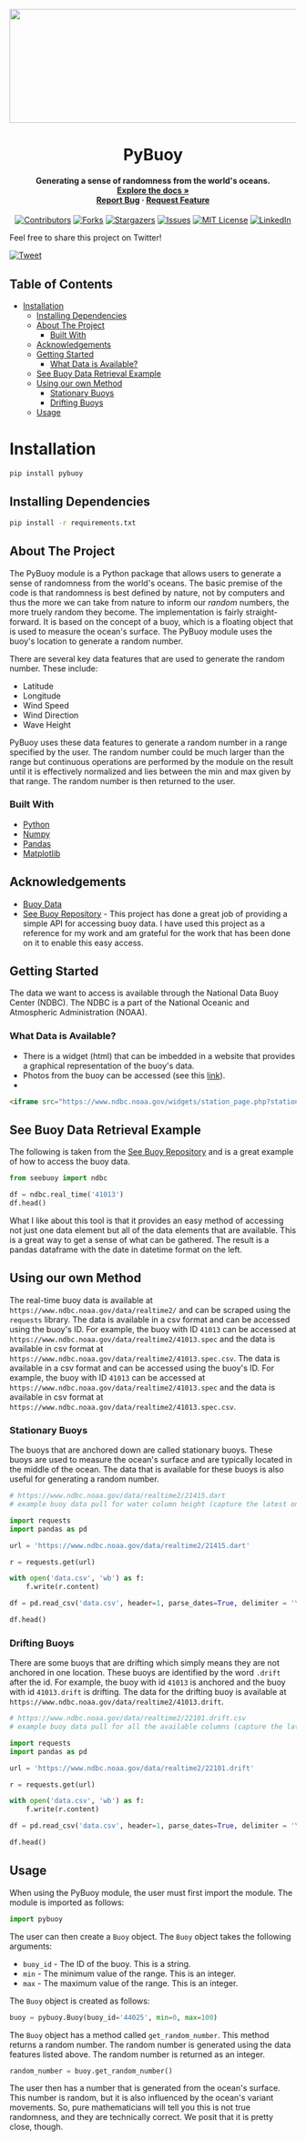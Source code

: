 
<div id="top"></div>
<!--
*** Thanks for checking out the PyBuoy. If you have a suggestion
*** that would make this better, please fork the repo and create a pull request
*** or simply open an issue with the tag "enhancement".
*** Don't forget to give the project a star!
*** Thanks again! Now go create something AMAZING! :D
-->



<!-- PROJECT SHIELDS -->
<!--
*** I'm using markdown "reference style" links for readability.
*** Reference links are enclosed in brackets [ ] instead of parentheses ( ).
*** See the bottom of this document for the declaration of the reference variables
*** for contributors-url, forks-url, etc. This is an optional, concise syntax you may use.
*** https://www.markdownguide.org/basic-syntax/#reference-style-links
-->

<!-- PROJECT LOGO -->
<br />
<div align="center">
  <a href="https://github.com/grahamwaters/PyBuoy">
    <img src="images/PyBuoy_Main.png" alt="Logo" width="1640" height="200">
  </a>

  <h1 align="center">PyBuoy</h3>

  <h4 align="center">
    Generating a sense of randomness from the world's oceans.
    <br />
    <a href="https://github.com/grahamwaters/PyBuoy"><strong>Explore the docs »</strong></a>
    <br />
    <a href="https://github.com/grahamwaters/PyBuoy/issues">Report Bug</a>
    ·
    <a href="https://github.com/grahamwaters/PyBuoy/issues">Request Feature</a>
  </p>
</div>

<div align='center'>

[![Contributors][contributors-shield]][contributors-url]
[![Forks][forks-shield]][forks-url]
[![Stargazers][stars-shield]][stars-url]
[![Issues][issues-shield]][issues-url]
[![MIT License][license-shield]][license-url]
[![LinkedIn][linkedin-shield]][grahamwaters-linkedin-url]

</div>

Feel free to share this project on Twitter!

[![Tweet](https://img.shields.io/twitter/url/http/shields.io.svg?style=social)](https://twitter.com/intent/tweet?text=Get%20over%20170%20free%20design%20blocks%20based%20on%20Bootstrap%204&url=https://froala.com/design-blocks&via=froala&hashtags=bootstrap,design,templates,blocks,developers)

## Table of Contents

- [Installation](#installation)
  - [Installing Dependencies](#installing-dependencies)
  - [About The Project](#about-the-project)
    - [Built With](#built-with)
  - [Acknowledgements](#acknowledgements)
  - [Getting Started](#getting-started)
    - [What Data is Available?](#what-data-is-available)
  - [See Buoy Data Retrieval Example](#see-buoy-data-retrieval-example)
  - [Using our own Method](#using-our-own-method)
    - [Stationary Buoys](#stationary-buoys)
    - [Drifting Buoys](#drifting-buoys)
  - [Usage](#usage)

# Installation

```bash
pip install pybuoy
```

## Installing Dependencies

```bash
pip install -r requirements.txt
```

<!-- ABOUT THE PROJECT -->
## About The Project

The PyBuoy module is a Python package that allows users to generate a sense of randomness from the world's oceans. The basic premise of the code is that randomness is best defined by nature, not by computers and thus the more we can take from nature to inform our *random* numbers, the more truely random they become. The implementation is fairly straight-forward. It is based on the concept of a buoy, which is a floating object that is used to measure the ocean's surface. The PyBuoy module uses the buoy's location to generate a random number.

There are several key data features that are used to generate the random number. These include:
* Latitude
* Longitude
* Wind Speed
* Wind Direction
* Wave Height

PyBuoy uses these data features to generate a random number in a range specified by the user. The random number could be much larger than the range but continuous operations are performed by the module on the result until it is effectively normalized and lies between the min and max given by that range. The random number is then returned to the user.

### Built With
<!-- This section should list any major frameworks that you built your project using. Leave any add-ons/plugins for the acknowledgements section. Here are a few examples.
 -->
* [Python](https://www.python.org/)
* [Numpy](https://numpy.org/)
* [Pandas](https://pandas.pydata.org/)
* [Matplotlib](https://matplotlib.org/)


<!-- Acknowledgements: -->
## Acknowledgements
* [Buoy Data](https://www.ndbc.noaa.gov/)
* [See Buoy Repository](https://github.com/nickc1/seebuoy) - This project has done a great job of providing a simple API for accessing buoy data. I have used this project as a reference for my work and am grateful for the work that has been done on it to enable this easy access.

<!-- GETTING STARTED -->
## Getting Started

The data we want to access is available through the National Data Buoy Center (NDBC). The NDBC is a part of the National Oceanic and Atmospheric Administration (NOAA).
### What Data is Available?
- There is a widget (html) that can be imbedded in a website that provides a graphical representation of the buoy's data.
- Photos from the buoy can be accessed (see this [link](https://www.ndbc.noaa.gov/images/buoycam/Z72A_2022_11_04_2210.jpg)).
-


```html
<iframe src="https://www.ndbc.noaa.gov/widgets/station_page.php?station=41004" style="border: solid thin #3366ff; width:300px; height:300px"></iframe>
```

## See Buoy Data Retrieval Example

The following is taken from the [See Buoy Repository](https://github.com/nickc1/seebuoy) and is a great example of how to access the buoy data.

```python
from seebuoy import ndbc

df = ndbc.real_time('41013')
df.head()
```
What I like about this tool is that it provides an easy method of accessing not just one data element but all of the data elements that are available. This is a great way to get a sense of what can be gathered. The result is a pandas dataframe with the date in datetime format on the left.




















## Using our own Method

The real-time buoy data is available at `https://www.ndbc.noaa.gov/data/realtime2/` and can be scraped using the `requests` library. The data is available in a csv format and can be accessed using the buoy's ID. For example, the buoy with ID `41013` can be accessed at `https://www.ndbc.noaa.gov/data/realtime2/41013.spec` and the data is available in csv format at `https://www.ndbc.noaa.gov/data/realtime2/41013.spec.csv`. The data is available in a csv format and can be accessed using the buoy's ID. For example, the buoy with ID `41013` can be accessed at `https://www.ndbc.noaa.gov/data/realtime2/41013.spec` and the data is available in csv format at `https://www.ndbc.noaa.gov/data/realtime2/41013.spec.csv`.


### Stationary Buoys

The buoys that are anchored down are called stationary buoys. These buoys are used to measure the ocean's surface and are typically located in the middle of the ocean. The data that is available for these buoys is also useful for generating a random number.

```python
# https://www.ndbc.noaa.gov/data/realtime2/21415.dart
# example buoy data pull for water column height (capture the latest one)

import requests
import pandas as pd

url = 'https://www.ndbc.noaa.gov/data/realtime2/21415.dart'

r = requests.get(url)

with open('data.csv', 'wb') as f:
    f.write(r.content)

df = pd.read_csv('data.csv', header=1, parse_dates=True, delimiter = '\s+')

df.head()
```











### Drifting Buoys

There are some buoys that are drifting which simply means they are not anchored in one location. These buoys are identified by the word `.drift` after the id. For example, the buoy with id `41013` is anchored and the buoy with id `41013.drift` is drifting. The data for the drifting buoy is available at `https://www.ndbc.noaa.gov/data/realtime2/41013.drift`.

```python
# https://www.ndbc.noaa.gov/data/realtime2/22101.drift.csv
# example buoy data pull for all the available columns (capture the latest one)

import requests
import pandas as pd

url = 'https://www.ndbc.noaa.gov/data/realtime2/22101.drift'

r = requests.get(url)

with open('data.csv', 'wb') as f:
    f.write(r.content)

df = pd.read_csv('data.csv', header=1, parse_dates=True, delimiter = '\s+')

df.head()
```
<!--
## Designing our BuoyBoat Class

The BuoyBoat objects will be tasked with retrieving the buoy data and generating a random number. The BuoyBoat class will be responsible for the following:
* Retrieving the buoy data
* Generating a random number
* Storing the random number

```python
class BuoyBoat:
    def __init__(self, buoy_id):
        self.buoy_id = buoy_id
        self.random_number = None
        self.data = None

    def get_data(self):
        pass

    def generate_random_number(self):
        pass
```

## Designing our Buoy Class

Each of the buoys will be represented by a Buoy object. The Buoy objects store their own buoy id and the BuoyBoat object that is associated with them. The Buoy class will be responsible for the following:
* Storing the buoy id
* Storing the BuoyBoat object

```python
class Buoy:
    def __init__(self, buoy_id, buoy_boat):
        self.buoy_id = buoy_id
        self.buoy_boat = buoy_boat
    def report_id(self):
        # print(f"Buoy ID: {self.buoy_id}")
        return self.buoy_id # return the buoy id to the BuoyBoat object
```
 -->
































## Usage

When using the PyBuoy module, the user must first import the module. The module is imported as follows:

```python
import pybuoy
```

The user can then create a `Buoy` object. The `Buoy` object takes the following arguments:

* `buoy_id` - The ID of the buoy. This is a string.
* `min` - The minimum value of the range. This is an integer.
* `max` - The maximum value of the range. This is an integer.

The `Buoy` object is created as follows:

```python
buoy = pybuoy.Buoy(buoy_id='44025', min=0, max=100)
```

The `Buoy` object has a method called `get_random_number`. This method returns a random number. The random number is generated using the data features listed above. The random number is returned as an integer.

```python
random_number = buoy.get_random_number()
```

The user then has a number that is generated from the ocean's surface. This number is random, but it is also influenced by the ocean's variant movements. So, pure mathematicians will tell you this is not true randomness, and they are technically correct. We posit that it is pretty close, though.



<!-- # Future Work

It would be a fun idea to have an autonomous agent in the ocean space that was designed to travel between buoys and collect data. This agent could receive damage by going through certain types of waters and could be repaired by going to a buoy. The agent could also be used to collect data from the buoys, which informs the system on the agent's internal computer about the state of the ocean. This could be used to inform the agent on how to navigate the ocean and how it is affecting its onboard hardware. This could be a fun project to work on in the future. -->








<!-- MARKDOWN LINKS & IMAGES -->
<!-- https://www.markdownguide.org/basic-syntax/#reference-style-links -->
[contributors-shield]: https://img.shields.io/github/contributors/grahamwaters/PyBuoy.svg?style=for-the-badge
[contributors-url]: https://github.com/grahamwaters/PyBuoy/graphs/contributors
[forks-shield]: https://img.shields.io/github/forks/grahamwaters/PyBuoy.svg?style=for-the-badge
[forks-url]: https://github.com/grahamwaters/PyBuoy/network/members
[stars-shield]: https://img.shields.io/github/stars/grahamwaters/PyBuoy.svg?style=for-the-badge
[stars-url]: https://github.com/grahamwaters/PyBuoy/stargazers
[issues-shield]: https://img.shields.io/github/issues/grahamwaters/PyBuoy.svg?style=for-the-badge
[issues-url]: https://github.com/grahamwaters/PyBuoy/issues
[license-shield]: https://img.shields.io/github/license/grahamwaters/PyBuoy.svg?style=for-the-badge
[license-url]: https://github.com/grahamwaters/PyBuoy/blob/master/LICENSE.txt
[linkedin-shield]: https://img.shields.io/badge/-LinkedIn-black.svg?style=for-the-badge&logo=linkedin&colorB=555

[grahamwaters-linkedin-url]: https://linkedin.com/in/grahamwaters01
[product-screenshot]: images/screenshot.png
[iso1]: images/example_isometric_scene.png
[iso2]: images/example_isometricscene2.png
[iso_goal]: images/goal_visual_iso.jpg

[pybuoymain]: images/PyBuoy_Main.png